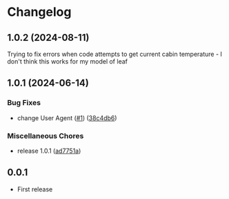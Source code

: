 # Changelog

## 1.0.2 (2024-08-11)
Trying to fix errors when code attempts to get current cabin temperature - I don't think this works for my model of leaf

## 1.0.1 (2024-06-14)


### Bug Fixes

* change User Agent ([#1](https://github.com/kamiKAC/dartcarwings/issues/1)) ([38c4db6](https://github.com/kamiKAC/dartcarwings/commit/38c4db6ebdc5e41eb2ea68fdadf4ea71d193b965))


### Miscellaneous Chores

* release 1.0.1 ([ad7751a](https://github.com/kamiKAC/dartcarwings/commit/ad7751a407531b9da00599d651f10581b53323cc))

## 0.0.1

- First release
